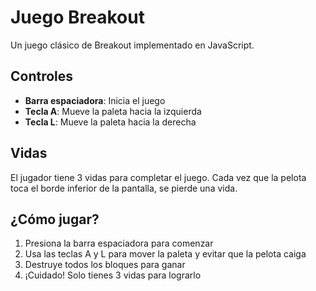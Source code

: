 # Juego Breakout

Un juego clásico de Breakout implementado en JavaScript.

## Controles

- **Barra espaciadora**: Inicia el juego
- **Tecla A**: Mueve la paleta hacia la izquierda
- **Tecla L**: Mueve la paleta hacia la derecha

## Vidas

El jugador tiene 3 vidas para completar el juego. Cada vez que la pelota toca el borde inferior de la pantalla, se pierde una vida.

## ¿Cómo jugar?

1. Presiona la barra espaciadora para comenzar
2. Usa las teclas A y L para mover la paleta y evitar que la pelota caiga
3. Destruye todos los bloques para ganar
4. ¡Cuidado! Solo tienes 3 vidas para lograrlo
